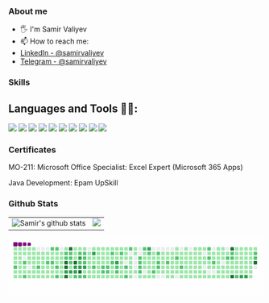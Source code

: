 ### About me 
- 🖐️ I'm Samir Valiyev
- 📫 How to reach me: 
- [LinkedIn - @samirvaliyev](https://www.linkedin.com/in/samir-valiyev/)
- [Telegram - @samirvaliyev](https://t.me/samirvaliyev)

### Skills
## Languages and Tools 👨‍💻:
<div style="display:inline_block">
  <img src="https://img.shields.io/badge/python-3670A0?style=for-the-badge&logo=python&logoColor=white"/>
  <img src="https://img.shields.io/badge/django-%23092E20.svg?style=for-the-badge&logo=django&logoColor=white"/>
  <img src="https://img.shields.io/badge/Excel_Expert-217346?style=for-the-badge&logo=microsoft-excel&logoColor=white"/>
  <img src="https://img.shields.io/badge/power_bi-F2C811?style=for-the-badge&logo=powerbi&logoColor=black"/>
  <img src="https://img.shields.io/badge/docker-%230db7ed.svg?style=for-the-badge&logo=docker&logoColor=white"/>
  <img src="https://img.shields.io/badge/html5-%23E34F26.svg?style=for-the-badge&logo=html5&logoColor=white"/>
  <img src="https://img.shields.io/badge/css3-%231572B6.svg?style=for-the-badge&logo=css3&logoColor=white"/>
  <img src="https://img.shields.io/badge/javascript-%23323330.svg?style=for-the-badge&logo=javascript&logoColor=%23F7DF1E"/>
  <img src="https://img.shields.io/badge/git-%23F05033.svg?style=for-the-badge&logo=git&logoColor=white"/>
  <img src="https://img.shields.io/badge/java-%23ED8B00.svg?style=for-the-badge&logo=openjdk&logoColor=white"/>  
</div>

### Certificates
<div style="display:inline_block">
  <p>MO-211: Microsoft Office Specialist: Excel Expert (Microsoft 365 Apps)</p>
  <p>Java Development: Epam UpSkill</p>
</div>

### Github Stats
<table>
  <tr>
    <td>
      <img src="https://github-readme-stats.vercel.app/api?username=samirvaliyev&show_icons=true&include_all_commits=true&theme=radical&hide_border=true" alt="Samir's github stats"/>
    </td>
    <td>
      <img src="https://github-readme-stats.vercel.app/api/top-langs/?username=samirvaliyev&layout=compact&theme=radical&hide_border=true" />
    </td>
  </tr>
</table>

<div>
<img src="./assets/github-snake.gif" width="800" alt="Github snake">
</div>
